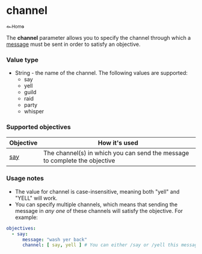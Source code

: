 # channel

<a href="../index.md"><sub>← Home</sub></a>

The **channel** parameter allows you to specify the channel through which a [message](../parameters/message.md) must be sent in order to satisfy an objective.

### Value type

* String - the name of the channel. The following values are supported:
  * say
  * yell
  * guild
  * raid
  * party
  * whisper

### Supported objectives

| Objective | How it's used |
|---|---|
| [say](../objectives/say.md) | The channel(s) in which you can send the message to complete the objective |

### Usage notes

* The value for channel is case-insensitive, meaning both "yell" and "YELL" will work.
* You can specify multiple channels, which means that sending the message in *any one* of these channels will satisfy the objective. For example:

```yaml
objectives:
  - say:
      message: "wash yer back"
      channel: [ say, yell ] # You can either /say or /yell this message
```
